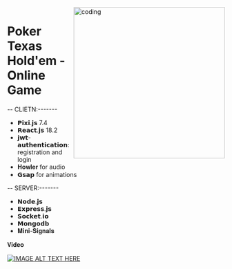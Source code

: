 
<img align="right" alt="coding" src="https://d2gg9evh47fn9z.cloudfront.net/800px_COLOURBOX16586411.jpg" width="350" height="auto">

# Poker Texas Hold'em - Online Game

-- CLIETN:-------
* 𝗣𝗶𝘅𝗶.𝗷𝘀 7.4
* 𝗥𝗲𝗮𝗰𝘁.𝗷𝘀 18.2
* 𝗷𝘄𝘁-𝗮𝘂𝘁𝗵𝗲𝗻𝘁𝗶𝗰𝗮𝘁𝗶𝗼𝗻: registration and login
* 𝐇𝐨𝐰𝐥𝐞𝐫 for audio
* 𝗚𝘀𝗮𝗽 for animations

-- SERVER:-------
* 𝗡𝗼𝗱𝗲.𝗷𝘀
* 𝗘𝘅𝗽𝗿𝗲𝘀𝘀.𝗷𝘀
* 𝗦𝗼𝗰𝗸𝗲𝘁.𝗶𝗼
* 𝗠𝗼𝗻𝗴𝗼𝗱𝗯 
* 𝐌𝐢𝐧𝐢-𝐒𝐢𝐠𝐧𝐚𝐥𝐬


𝐕𝐢𝐝𝐞𝐨

[![IMAGE ALT TEXT HERE](https://img.youtube.com/vi/41e3gZgURvU/0.jpg)](https://www.youtube.com/watch?v=41e3gZgURvU)
